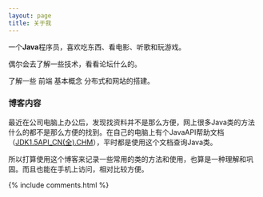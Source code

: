 ```yaml
---
layout: page
title: 关于我 
---
```


一个**Java**程序员，喜欢吃东西、看电影、听歌和玩游戏。
<p>
偶尔会去了解一些技术，看看论坛什么的。</p>
<p>
了解一些 前端 基本概念 分布式和网站的搭建。</p>

<h3> 博客内容 </h3>  

<p>最近在公司电脑上办公后，发现找资料并不是那么方便，网上很多Java类的方法什么的都不是那么方便的找到。在自己的电脑上有个JavaAPI帮助文档（<a href="https://github.com/hu12340/hu12340.github.io/raw/master/works/JDK1.5API_CN(%E5%85%A8).CHM.lnk">JDK1.5API_CN(全).CHM</a>），平时都是使用这个文档查询Java类。</p>
<p> 所以打算使用这个博客来记录一些常用的类的方法和使用，也算是一种理解和巩固。而且也能在手机上访问，相对比较方便。</p>


{% include comments.html %}


